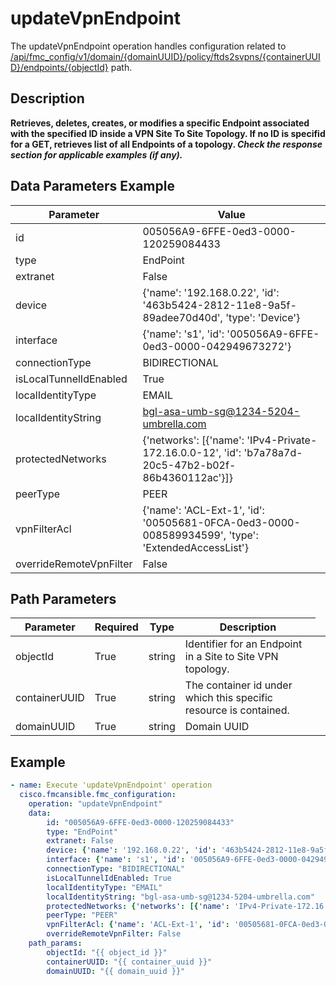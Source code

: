 # updateVpnEndpoint

The updateVpnEndpoint operation handles configuration related to [/api/fmc_config/v1/domain/{domainUUID}/policy/ftds2svpns/{containerUUID}/endpoints/{objectId}](/paths//api/fmc_config/v1/domain/{domain_uuid}/policy/ftds2svpns/{container_uuid}/endpoints/{object_id}.md) path.&nbsp;
## Description
**Retrieves, deletes, creates, or modifies a specific Endpoint associated with the specified ID inside a VPN Site To Site Topology. If no ID is specifid for a GET, retrieves list of all Endpoints of a topology. _Check the response section for applicable examples (if any)._**

## Data Parameters Example
| Parameter | Value |
| --------- | -------- |
| id | 005056A9-6FFE-0ed3-0000-120259084433 |
| type | EndPoint |
| extranet | False |
| device | {'name': '192.168.0.22', 'id': '463b5424-2812-11e8-9a5f-89adee70d40d', 'type': 'Device'} |
| interface | {'name': 's1', 'id': '005056A9-6FFE-0ed3-0000-042949673272'} |
| connectionType | BIDIRECTIONAL |
| isLocalTunnelIdEnabled | True |
| localIdentityType | EMAIL |
| localIdentityString | bgl-asa-umb-sg@1234-5204-umbrella.com |
| protectedNetworks | {'networks': [{'name': 'IPv4-Private-172.16.0.0-12', 'id': 'b7a78a7d-20c5-47b2-b02f-86b4360112ac'}]} |
| peerType | PEER |
| vpnFilterAcl | {'name': 'ACL-Ext-1', 'id': '00505681-0FCA-0ed3-0000-008589934599', 'type': 'ExtendedAccessList'} |
| overrideRemoteVpnFilter | False |

## Path Parameters
| Parameter | Required | Type | Description |
| --------- | -------- | ---- | ----------- |
| objectId | True | string <td colspan=3> Identifier for an Endpoint in a Site to Site VPN topology. |
| containerUUID | True | string <td colspan=3> The container id under which this specific resource is contained. |
| domainUUID | True | string <td colspan=3> Domain UUID |

## Example
```yaml
- name: Execute 'updateVpnEndpoint' operation
  cisco.fmcansible.fmc_configuration:
    operation: "updateVpnEndpoint"
    data:
        id: "005056A9-6FFE-0ed3-0000-120259084433"
        type: "EndPoint"
        extranet: False
        device: {'name': '192.168.0.22', 'id': '463b5424-2812-11e8-9a5f-89adee70d40d', 'type': 'Device'}
        interface: {'name': 's1', 'id': '005056A9-6FFE-0ed3-0000-042949673272'}
        connectionType: "BIDIRECTIONAL"
        isLocalTunnelIdEnabled: True
        localIdentityType: "EMAIL"
        localIdentityString: "bgl-asa-umb-sg@1234-5204-umbrella.com"
        protectedNetworks: {'networks': [{'name': 'IPv4-Private-172.16.0.0-12', 'id': 'b7a78a7d-20c5-47b2-b02f-86b4360112ac'}]}
        peerType: "PEER"
        vpnFilterAcl: {'name': 'ACL-Ext-1', 'id': '00505681-0FCA-0ed3-0000-008589934599', 'type': 'ExtendedAccessList'}
        overrideRemoteVpnFilter: False
    path_params:
        objectId: "{{ object_id }}"
        containerUUID: "{{ container_uuid }}"
        domainUUID: "{{ domain_uuid }}"

```